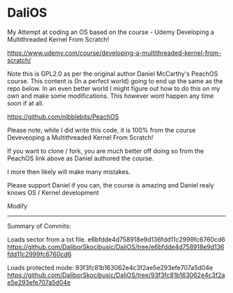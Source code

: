 # DaliOS
My Attempt at coding an OS based on the course - Udemy Developing a Multithreaded Kernel From Scratch!

https://www.udemy.com/course/developing-a-multithreaded-kernel-from-scratch/


Note this is GPL2.0 as per the original author Daniel McCarthy's PeachOS course. This content is (In a perfect world) going to end up the same as the repo below. 
In an even better world I might figure out how to do this on my own and make some modifications. This however wont happen any time soon if at all. 

https://github.com/nibblebits/PeachOS

Please note, while I did write this code, it is 100% from the course Deveveoping a Multithreaded Kernel From Scratch!

If you want to clone / fork, you are much better off doing so from the PeachOS link above as Daniel authored the course.

I more then likely will make many mistakes.

Please support Daniel if you can, the course is amazing and Daniel realy knows OS / Kernel development

Modify

-------
Summary of Commits: 

Loads sector from a txt file. e6bfdde4d758918e9d136fdd11c2999fc6760cd6
https://github.com/DaliborSkocibusic/DaliOS/tree/e6bfdde4d758918e9d136fdd11c2999fc6760cd6

Loads protected mode: 93f3fc81b163062e4c3f2ae5e293efe707a5d04e
https://github.com/DaliborSkocibusic/DaliOS/tree/93f3fc81b163062e4c3f2ae5e293efe707a5d04e